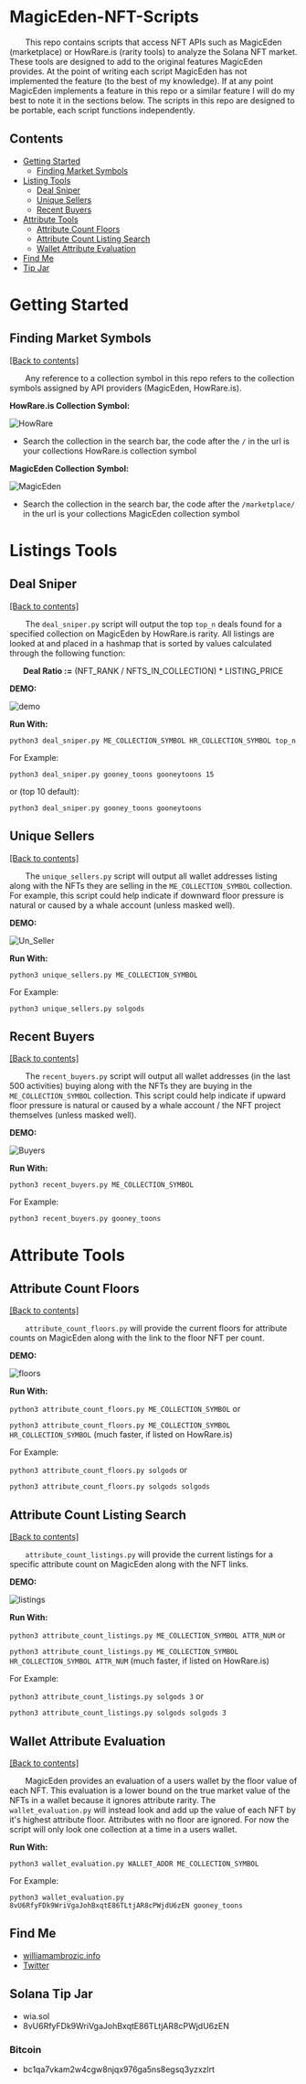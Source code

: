 # MagicEden-NFT-Scripts

&nbsp;&nbsp;&nbsp;&nbsp;&nbsp;&nbsp; This repo contains scripts that access NFT APIs such as MagicEden (marketplace) or HowRare.is (rarity tools) to analyze the Solana NFT market. These tools are designed to add to the original features MagicEden provides. At the point of writing each script MagicEden has not implemented the feature (to the best of my knowledge). If at any point MagicEden implements a feature in this repo or a similar feature I will do my best to note it in the sections below. The scripts in this repo are designed to be portable, each script functions independently.

## Contents
- [Getting Started](https://github.com/WilliamAmbrozic/MagicEden-NFT-Scripts#Getting-Started)
  - [Finding Market Symbols](https://github.com/WilliamAmbrozic/MagicEden-NFT-Scripts#Finding-Market-Symbols)
- [Listing Tools](https://github.com/WilliamAmbrozic/MagicEden-NFT-Scripts#Listings-Tools)
  - [Deal Sniper](https://github.com/WilliamAmbrozic/MagicEden-NFT-Scripts#Deal-Sniper)  
  - [Unique Sellers](https://github.com/WilliamAmbrozic/MagicEden-NFT-Scripts#Unique-Sellers)
  - [Recent Buyers](https://github.com/WilliamAmbrozic/MagicEden-NFT-Scripts#Recent-Buyers)
- [Attribute Tools](https://github.com/WilliamAmbrozic/MagicEden-NFT-Scripts#Attribute-Tools)
  - [Attribute Count Floors](https://github.com/WilliamAmbrozic/MagicEden-NFT-Scripts#Attribute-Tools)
  - [Attribute Count Listing Search](https://github.com/WilliamAmbrozic/MagicEden-NFT-Scripts#Attribute-Count-Listing-Search)
  - [Wallet Attribute Evaluation](https://github.com/WilliamAmbrozic/MagicEden-NFT-Scripts#Wallet-Attribute-Evaluation)  
- [Find Me](https://github.com/WilliamAmbrozic/MagicEden-NFT-Scripts#find-me)
- [Tip Jar](https://github.com/WilliamAmbrozic/MagicEden-NFT-Scripts#Solana-Tip-Jar)

# Getting Started

## Finding Market Symbols

[[Back to contents]](https://github.com/WilliamAmbrozic/MagicEden-NFT-Scripts#contents)

&nbsp;&nbsp;&nbsp;&nbsp;&nbsp;&nbsp; Any reference to a collection symbol in this repo refers to the collection symbols assigned by API providers (MagicEden, HowRare.is). 

**HowRare.is Collection Symbol:**

![HowRare](https://imgur.com/QgD1QYI.png)

* Search the collection in the search bar, the code after the ```/``` in the url is your collections HowRare.is collection symbol

**MagicEden Collection Symbol:**

![MagicEden](https://imgur.com/KF80Rwn.png)

* Search the collection in the search bar, the code after the ```/marketplace/``` in the url is your collections MagicEden collection symbol

# Listings Tools

## Deal Sniper

[[Back to contents]](https://github.com/WilliamAmbrozic/MagicEden-NFT-Scripts#contents)

&nbsp;&nbsp;&nbsp;&nbsp;&nbsp;&nbsp; The ```deal_sniper.py``` script will output the top ```top_n``` deals found for a specified collection on MagicEden by HowRare.is rarity. All listings are looked at and placed in a hashmap that is sorted by values calculated through the following function:

&nbsp;&nbsp;&nbsp;&nbsp;&nbsp;&nbsp;**Deal Ratio :=** (NFT_RANK / NFTS_IN_COLLECTION) * LISTING_PRICE

**DEMO:**

![demo](https://imgur.com/WKNhXWr.png)

**Run With:**

```python3 deal_sniper.py ME_COLLECTION_SYMBOL HR_COLLECTION_SYMBOL top_n```

For Example:

```python3 deal_sniper.py gooney_toons gooneytoons 15```

or (top 10 default):

```python3 deal_sniper.py gooney_toons gooneytoons```

## Unique Sellers

[[Back to contents]](https://github.com/WilliamAmbrozic/MagicEden-NFT-Scripts#contents)

&nbsp;&nbsp;&nbsp;&nbsp;&nbsp;&nbsp; The ```unique_sellers.py``` script will output all wallet addresses listing along with the NFTs they are selling in the ```ME_COLLECTION_SYMBOL``` collection. For example, this script could help indicate if downward floor pressure is natural or caused by a whale account (unless masked well). 

**DEMO:**

![Un_Seller](https://imgur.com/qTbnq1D.png)

**Run With:**

```python3 unique_sellers.py ME_COLLECTION_SYMBOL```

For Example:

```python3 unique_sellers.py solgods```

## Recent Buyers

[[Back to contents]](https://github.com/WilliamAmbrozic/MagicEden-NFT-Scripts#contents)

&nbsp;&nbsp;&nbsp;&nbsp;&nbsp;&nbsp; The ```recent_buyers.py``` script will output all wallet addresses (in the last 500 activities) buying along with the NFTs they are buying in the ```ME_COLLECTION_SYMBOL``` collection. This script could help indicate if upward floor pressure is natural or caused by a whale account / the NFT project themselves (unless masked well). 

**DEMO:**

![Buyers](https://imgur.com/fubeDMN.png)

**Run With:**

```python3 recent_buyers.py ME_COLLECTION_SYMBOL```

For Example:

```python3 recent_buyers.py gooney_toons```

# Attribute Tools

## Attribute Count Floors

[[Back to contents]](https://github.com/WilliamAmbrozic/MagicEden-NFT-Scripts#contents)

&nbsp;&nbsp;&nbsp;&nbsp;&nbsp;&nbsp; ```attribute_count_floors.py``` will provide the current floors for attribute counts on MagicEden along with the link to the floor NFT per count.

**DEMO:**

![floors](https://imgur.com/oE8D5M3.png)

**Run With:**

```python3 attribute_count_floors.py ME_COLLECTION_SYMBOL``` or 

```python3 attribute_count_floors.py ME_COLLECTION_SYMBOL HR_COLLECTION_SYMBOL``` (much faster, if listed on HowRare.is)

For Example:

```python3 attribute_count_floors.py solgods``` or

```python3 attribute_count_floors.py solgods solgods```

## Attribute Count Listing Search

[[Back to contents]](https://github.com/WilliamAmbrozic/MagicEden-NFT-Scripts#contents)

&nbsp;&nbsp;&nbsp;&nbsp;&nbsp;&nbsp; ```attribute_count_listings.py``` will provide the current listings for a specific attribute count on MagicEden along with the NFT links.

**DEMO:**

![listings](https://imgur.com/haKZDSt.png)

**Run With:**

```python3 attribute_count_listings.py ME_COLLECTION_SYMBOL ATTR_NUM``` or 

```python3 attribute_count_listings.py ME_COLLECTION_SYMBOL HR_COLLECTION_SYMBOL ATTR_NUM``` (much faster, if listed on HowRare.is)

For Example:

```python3 attribute_count_listings.py solgods 3``` or

```python3 attribute_count_listings.py solgods solgods 3```


## Wallet Attribute Evaluation

[[Back to contents]](https://github.com/WilliamAmbrozic/MagicEden-NFT-Scripts#contents)

&nbsp;&nbsp;&nbsp;&nbsp;&nbsp;&nbsp; MagicEden provides an evaluation of a users wallet by the floor value of each NFT. This evaluation is a lower bound on the true market value of the NFTs in a wallet because it ignores attribute rarity. The ```wallet_evaluation.py``` will instead look and add up the value of each NFT by it's highest attribute floor. Attributes with no floor are ignored. For now the script will only look one collection at a time in a users wallet.

**Run With:**

```python3 wallet_evaluation.py WALLET_ADDR ME_COLLECTION_SYMBOL```

For Example:

```python3 wallet_evaluation.py 8vU6RfyFDk9WriVgaJohBxqtE86TLtjAR8cPWjdU6zEN gooney_toons```


## Find Me

- [williamambrozic.info](https://williamambrozic.info)
- [Twitter](https://twitter.com/WilliamAmbrozic)

## Solana Tip Jar
  * wia.sol 
  * 8vU6RfyFDk9WriVgaJohBxqtE86TLtjAR8cPWjdU6zEN
### Bitcoin
  * bc1qa7vkam2w4cgw8njqx976ga5ns8egsq3yzxzlrt



